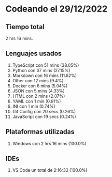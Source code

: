 # Codeando el 29/12/2022

## Tiempo total
2 hrs 16 mins.

## Lenguajes usados
1. TypeScript con 51 mins (38.05%)
1. Python con 37 mins (27.15%)
1. Markdown con 16 mins (11.82%)
1. Other con 12 mins (9.4%)
1. Docker con 6 mins (5.04%)
1. JSON con 5 mins (4.33%)
1. HTML con 2 mins (2.07%)
1. YAML con 1 min (0.91%)
1. INI con 1 min (0.74%)
1. Git Config con 20 secs (0.26%)
1. JavaScript con 19 secs (0.24%)

## Plataformas utilizadas
1. Windows con 2 hrs 16 mins (100.0%)

## IDEs
1. VS Code un total de 2:16:33 (100.0%)
